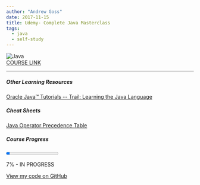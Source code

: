 ```yaml
---
author: "Andrew Goss"
date: 2017-11-15
title: Udemy- Complete Java Masterclass
tags:
  - java
  - self-study
---
```

![Java](/img/post/java.png "Java")<br>
<a href="https://www.udemy.com/java-the-complete-java-developer-course" target="_blank">COURSE LINK</a><br>
<hr>

##### Other Learning Resources
<a href="https://docs.oracle.com/javase/tutorial/java/index.html" target="_blank">Oracle Java™ Tutorials -- Trail: Learning the Java Language</a>

##### Cheat Sheets
<a href="http://cs.bilkent.edu.tr/~guvenir/courses/CS101/op_precedence.html" target="_blank">Java Operator Precedence Table</a>

##### Course Progress
<progress max="1.0" value="0.07"></progress>

7% - <green>IN PROGRESS</green>

<a href="https://github.com/andrewrgoss/complete-java-masterclass" class="btn" target="_blank">View my code on GitHub</a>